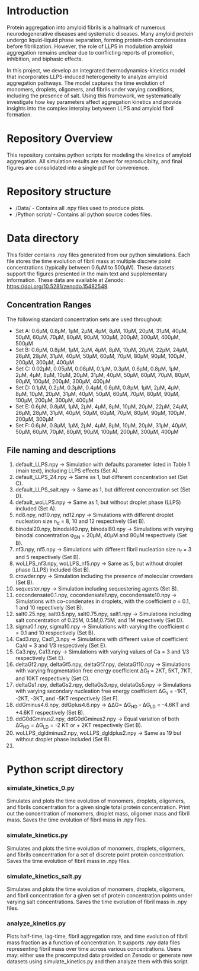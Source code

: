# Introduction
Protein aggregation into amyloid fibrils is a hallmark of numerous neurodegenerative diseases and systematic diseases. Many amyloid protein undergo liquid-liquid phase separation, forming protein-rich condensates before fibrilization. However, the role of LLPS in modulation amyloid aggregation remains unclear due to conflicting reports of promotion, inhibition, and biphasic effects.

In this project, we develop an integrated thermodynamics-kinetics model that incorporates LLPS-induced heterogeneity to analyze amyloid aggregation pathways. The model captures the time evolution of monomers, droplets, oligomers, and fibrils under varying conditions, including the presence of salt. Using this framework, we systematically investigate how key parameters affect aggregation kinetics and provide insights into the complex interplay betyween LLPS and amyloid fibril formation.

# Repository Overview  
This repository contains python scripts for modeling the kinetics of amyloid aggregation. All simulation results are saved for reproducibilty, and final figures are consolidated into a single pdf for convenience.

# Repository structure  
* /Data/ - Contains all .npy files used to produce plots.
* /Python script/ - Contains all python source codes files.
# Data directory  
This folder contains .npy files generated from our python simulations. Each file stores the time evolution of fibril mass at multiple discrete point concentrations (typically between 0.6µM to 500µM). These datasets support the figures presented in the main text and supplementary information. These data are available at Zenodo: https://doi.org/10.5281/zenodo.15482549. 
## Concentration Ranges  
The following standard concentration sets are used throughout:
* Set A: 0.6µM, 0.8µM, 1µM, 2µM, 4µM, 8µM, 10µM, 20µM, 31µM, 40µM, 50µM, 60µM, 70µM, 80µM, 90µM, 100µM, 200µM, 300µM, 400µM, 500µM
* Set B: 0.6µM, 0.8µM, 1µM, 2µM, 4µM, 8µM, 10µM, 20µM, 22µM, 24µM, 26µM, 28µM, 31µM, 40µM, 50µM, 60µM, 70µM, 80µM, 90µM, 100µM, 200µM, 300µM, 400µM
* Set C: 0.02µM, 0.05µM, 0.08µM, 0.1µM, 0.3µM, 0.6µM, 0.8µM, 1µM, 2µM, 4µM, 8µM, 10µM, 20µM, 31µM, 40µM, 50µM, 60µM, 70µM, 80µM, 90µM, 100µM, 200µM, 300µM, 400µM
* Set D: 0.1µM, 0.2µM, 0.3µM, 0.4µM, 0.6µM, 0.8µM, 1µM, 2µM, 4µM, 8µM, 10µM, 20µM, 31µM, 40µM, 50µM, 60µM, 70µM, 80µM, 90µM, 100µM, 200µM, 300µM, 400µM
* Set E: 0.6µM, 0.8µM, 1µM, 2µM, 4µM, 8µM, 10µM, 20µM, 22µM, 24µM, 26µM, 28µM, 31µM, 40µM, 50µM, 60µM, 70µM, 80µM, 90µM, 100µM, 200µM, 300µM
* Set F: 0.6µM, 0.8µM, 1µM, 2µM, 4µM, 8µM, 10µM, 20µM, 31µM, 40µM, 50µM, 60µM, 70µM, 80µM, 90µM, 100µM, 200µM, 300µM, 400µM
## File naming and descriptions  
1. default_LLPS.npy →  Simulation with defaults parameter listed in Table 1 (main text), including LLPS effects (Set A).
2. default_LLPS_24.npy →  Same as 1, but different concentration set (Set C).
3. default_LLPS_salt.npy →  Same as 1, but different concentration set (Set D).
4. default_woLLPS.npy → Same as 1, but without droplet phase (LLPS) included (Set A).
5. nd8.npy, nd10.npy, nd12.npy → Simulations with different droplet nucleation size n<sub>d</sub> = 8, 10 and 12 respectively (Set B).
6. binodal20.npy, binodal40.npy, binodal80.npy → Simulations with varying binodal concentration φ<sub>BN</sub> = 20µM, 40µM and 80µM respectively (Set B).
7. nf3.npy, nf5.npy → Simulations with different fibril nucleation size n<sub>f</sub> = 3 and 5 respectively (Set B).
8. woLLPS_nf3.npy, woLLPS_nf5.npy → Same as 5, but without droplet phase (LLPS) included (Set B).
9. crowder.npy →  Simulation including the presence of molecular crowders (Set B).
10. sequester.npy → Simulation including sequestering agents (Set B).
11. cocondensate0.1.npy, cocondensate1.npy, cocondensate10.npy → Simulations with co-condenates in droplets, with the coefficient σ = 0.1, 1 and 10 repectively (Set B).
12. salt0.25.npy, salt0.5.npy, salt0.75.npy, salt1.npy → Simulations including salt concentration of 0.25M, 0.5M,0.75M, and 1M repectively (Set D).
13. sigma0.1.npy, sigma10.npy →  Simulations with varying the coefficient σ = 0.1 and 10 respectively (Set B).
14. Cad3.npy, Cad1_3.npy → Simulations with different value of coefficient Ca/d = 3 and 1/3 respectively (Set E).
15. Ca3.npy, Ca13.npy → Simulations with varying values of Ca = 3 and 1/3 respectively (Set E).
16. deltaGf2.npy, deltaGf5.npy, deltaGf7.npy, delataGf10.npy →  Simulations with varying fragmentation free energy coefficient ΔG<sub>f</sub> = 2KT, 5KT, 7KT, and 10KT respectively (Set C).
17. deltaGs1.npy, deltaGs2.npy, deltaGs3.npy, delataGs5.npy → Simulations with varying secondary nucleation free energy coefficient ΔG<sub>s</sub> = -1KT, -2KT, -3KT, and -5KT respectively (Set F).
18. ddGminus4.6.npy, ddGplus4.6.npy →  ΔΔG= ΔG<sub>HD</sub> - ΔG<sub>LD</sub> = -4.6KT and +4.6KT respectively (Set B).
19. ddG0dGminus2.npy, ddG0dGminus2.npy → Equal variation of both ΔG<sub>HD</sub> = ΔG<sub>LD</sub> = -2 KT or + 2KT respectively (Set B).
20. woLLPS_dgldminus2.npy, woLLPS_dgldplus2.npy → Same as 19 but without droplet phase included (Set B).
21. 
# Python script directory  
### simulate_kinetics_0.py  
Simulates and plots the time evolution of monomers, droplets, oligomers, and fibrils concentration for a given single total protein concentration. Print out the concentration of monomers, droplet mass, oligomer mass and fibril mass. Saves the time evolution of fibril mass in .npy files.
### simulate_kinetics.py  
Simulates and plots the time evolution of monomers, droplets, oligomers, and fibrils concentration for a set of discrete point protein concentration. Saves the time evolution of fibril mass in .npy files.
### simulate_kinetics_salt.py  
Simulates and plots the time evolution of monomers, droplets, oligomers, and fibril concentration for a given set of protein concentration points under varying salt concentrations. Saves the time evolution of fibril mass in .npy files.
### analyze_kinetics.py  
Plots half-time, lag-time, fibril aggregation rate, and time evolution of fibril mass fraction as a function of concentration. It supports .npy data files representing fibril mass over time across various concentrations. Users may: either use the precomputed data provided on Zenodo or generate new datasets using simulate_kinetics.py and then analyze them with this script.
